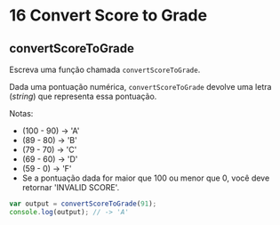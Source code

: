 # 16 Convert Score to Grade

## convertScoreToGrade

Escreva uma função chamada `convertScoreToGrade`.

Dada uma pontuação numérica, `convertScoreToGrade` devolve uma letra \(_string_\) que representa essa pontuação.

Notas:

* \(100 - 90\) -&gt; 'A'
* \(89 - 80\) -&gt; 'B'
* \(79 - 70\) -&gt; 'C'
* \(69 - 60\) -&gt; 'D'
* \(59 - 0\) -&gt; 'F'
* Se a pontuação dada for maior que 100 ou menor que 0, você deve retornar 'INVALID SCORE'.

```javascript
var output = convertScoreToGrade(91);
console.log(output); // -> 'A'
```

